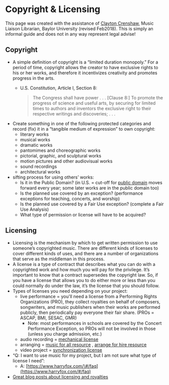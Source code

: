 # Copyright & Licensing

This page was created with the assistance of [Clayton Crenshaw](https://www.baylor.edu/music/index.php?id=952188), Music Liaison Librarian, Baylor University \(revised Feb2018\). This is simply an informal guide and does not in any way represent legal advise!

## **Copyright**

* A simple definition of copyright is a “limited duration monopoly.”  For a period of time, copyright allows the creator to have exclusive rights to his or her works, and therefore it incentivizes creativity and promotes progress in the arts. 
  * U.S. Constitution, Article I, Section 8:

    > The Congress shall have power . . . \[Clause 8:\] To promote the progress of science and useful arts, by securing for limited times to authors and inventors the exclusive right to their respective writings and discoveries; . . .
* Create something in one of the following protected categories and record \(fix\) it in a “tangible medium of expression” to own copyright:
  * literary works
  * musical works
  * dramatic works
  * pantomimes and choreographic works
  * pictorial, graphic, and sculptural works
  * motion pictures and other audiovisual works
  * sound recordings
  * architectural works
* sifting process for using others’ works:
  * Is it in the Public Domain? \(in U.S. = cut-off for [public domain](https://en.wikipedia.org/wiki/Public_domain_in_the_United_States) moves forward every year; some later works are in the public domain too\)
  * Is the planned use covered by an exception? \(performance exceptions for teaching, concerts, and worship\)
  * Is the planned use covered by a Fair Use exception? \(complete a Fair Use Analysis\)
  * What type of permission or license will have to be acquired?

## **Licensing**

* Licensing is the mechanism by which to get written permission to use someone’s copyrighted music. There are different kinds of licenses to cover different kinds of uses, and there are a number of organizations that serve as the middleman in this process.
* A license is a type of contract that describes what you can do with a copyrighted work and how much you will pay for the privilege. It’s important to know that a contract supersedes the copyright law. So, if you have a license that allows you to do either more or less than you could normally do under the law, it’s the license that you should follow.
* Types of licenses you need depending on your project:
  * live performance = you'll need a license from a Performing Rights Organizations \(PRO\), they collect royalties on behalf of composers, songwriters, and music publishers when their works are performed publicly, then periodically pay everyone their fair share. \(PROs = ASCAP, BMI, SESAC, GMR\)
    * Note: most performances in schools are covered by the Concert Performance Exception, so PROs will not be involved in those \(unless you charge admission, etc.\)
  * audio recording = [mechanical license](https://www.easysonglicensing.com/pages/help/articles/music-licensing/what-is-a-mechanical-license.aspx)
  * arranging = [music for all resource](https://www.musicforall.org/resources/copyright/request-permission-to-arrange-/-adapt) , [arrange for hire resource](https://arrangerforhire.com/music-arranging-copyright-licensing/)
  * video project = [synchronization license](https://www.easysonglicensing.com/pages/help/articles/music-licensing/what-is-a-synchronization-license.aspx)
* “Q: I want to use music for my project, but I am not sure what type of license I need”:
  * A: [https://www.harryfox.com/\#/faq](https://www.harryfox.com/#/faq) 
* [Great blog posts about licensing and royalties](https://flypaper.soundfly.com/tag/royalties/)

